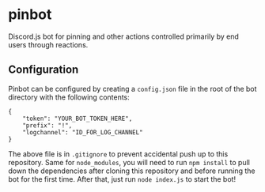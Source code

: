 # pinbot
Discord.js bot for pinning and other actions controlled primarily by end users through reactions.

## Configuration
Pinbot can be configured by creating a `config.json` file in the root of the bot directory with the following contents:

```
{
    "token": "YOUR_BOT_TOKEN_HERE",
    "prefix": "!",
    "logchannel": "ID_FOR_LOG_CHANNEL"
}
```

The above file is in `.gitignore` to prevent accidental push up to this repository. Same for `node_modules`, you will need to run `npm install` to pull down the dependencies after cloning this repository and before running the bot for the first time. After that, just run `node index.js` to start the bot!
